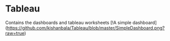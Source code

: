 # Tableau
Contains the dashboards and tableau worksheets
[!A simple dashboard] (https://github.com/kishanbala/Tableau/blob/master/SimpleDashboard.png?raw=true)

